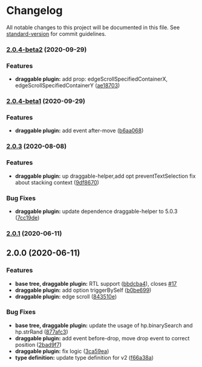 # Changelog

All notable changes to this project will be documented in this file. See [standard-version](https://github.com/conventional-changelog/standard-version) for commit guidelines.

### [2.0.4-beta2](https://github.com/phphe/he-tree-vue/compare/v2.0.4-beta1...v2.0.4-beta2) (2020-09-29)


### Features

* **draggable plugin:** add prop: edgeScrollSpecifiedContainerX, edgeScrollSpecifiedContainerY ([ae18703](https://github.com/phphe/he-tree-vue/commit/ae187039baf5ecb99d2006183254441bbfb2d644))

### [2.0.4-beta1](https://github.com/phphe/he-tree-vue/compare/v2.0.3...v2.0.4-beta1) (2020-09-29)


### Features

* **draggable plugin:** add event after-move ([b6aa068](https://github.com/phphe/he-tree-vue/commit/b6aa068b5eff1260808fc5401e44f2d5a8287fef))

### [2.0.3](https://github.com/phphe/he-tree-vue/compare/v2.0.1...v2.0.3) (2020-08-08)


### Features

* **draggable plugin:** up draggable-helper,add opt preventTextSelection fix about stacking context ([9df8670](https://github.com/phphe/he-tree-vue/commit/9df8670fa95b7bbdb4cac72cb533bccffdb90a36))


### Bug Fixes

* **draggable plugin:** update dependence draggable-helper to 5.0.3 ([7cc19de](https://github.com/phphe/he-tree-vue/commit/7cc19deb1cb5360f85898bbf8414a24c93668c31))

### [2.0.1](https://github.com/phphe/he-tree-vue/compare/v2.0.0...v2.0.1) (2020-06-11)

## 2.0.0 (2020-06-11)


### Features

* **base tree, draggable plugin:** RTL support ([bbdcba4](https://github.com/phphe/he-tree-vue/commit/bbdcba4b1eceef6596e3628f1dd5180ddc4dc090)), closes [#17](https://github.com/phphe/he-tree-vue/issues/17)
* **draggable plugin:** add option triggerBySelf ([b0be699](https://github.com/phphe/he-tree-vue/commit/b0be699d27f309d634a25aa2a88a074d5d6693b4))
* **draggable plugin:** edge scroll ([843510e](https://github.com/phphe/he-tree-vue/commit/843510e1d66e1e66abf4c9643490fd8d65fe514e))


### Bug Fixes

* **base tree, draggable plugin:** update the usage of hp.binarySearch and hp.strRand ([877afc3](https://github.com/phphe/he-tree-vue/commit/877afc30983e1049d66438814f514e6ac5b27e51))
* **draggable plugin:** add event before-drop, move drop event to correct position ([2bad9f7](https://github.com/phphe/he-tree-vue/commit/2bad9f7ea91ae70380a6015acd4a3c1bfc109b62))
* **draggable plugin:** fix logic ([3ca59ea](https://github.com/phphe/he-tree-vue/commit/3ca59eae745a1ebca79a4054b896fed9288d0bd3))
* **type definition:** update type definition for v2 ([f66a38a](https://github.com/phphe/he-tree-vue/commit/f66a38a0131a8b42375f88f9fc75c8a906ed18e7))